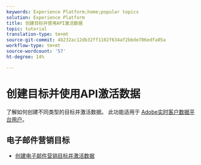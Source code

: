 ```yaml
---
keywords: Experience Platform;home;popular topics
solution: Experience Platform
title: 创建目标并使用API激活数据
topic: tutorial
translation-type: tm+mt
source-git-commit: 4b232ac12db32ff1102f634af2bbde706edfa05a
workflow-type: tm+mt
source-wordcount: '57'
ht-degree: 14%

---
```



# 创建目标并使用API激活数据

了解如何创建不同类型的目标并激活数据。 此功能适用于 [Adobe实时客户数据平台用户](https://docs.adobe.com/content/help/en/experience-platform/rtcdp/overview.html)。

## 电子邮件营销目标

* [创建电子邮件营销目标并激活数据](email-marketing-api.md)
